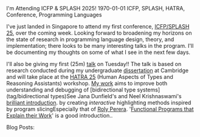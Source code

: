 <post-metadata>
  <post-title>I'm Attending ICFP & SPLASH 2025!</post-title>
  <post-date>1970-01-01</post-date>
  <post-tags>ICFP, SPLASH, HATRA, Conference, Programming Languages</post-tags>
</post-metadata>

I've just landed in Singapore to attend my first conference, [ICFP/SPLASH 25](https://conf.researchr.org/home/icfp-splash-2025), over the coming week. Looking forward to broadening my horizons on the state of research in programming language design, theory, and implementation; there looks to be many interesting talks in the program. I'll be documenting my thoughts on some of what I see in the next few days.

I'll also be giving my first (25m) [talk](site/talks/hatra25) on Tuesday!! The talk is based on research conducted during my undergraduate [dissertation](site/papers/dissertation) at Cambridge and will take place at the [HATRA 25](LINK) (Human Aspects of Types and Reasoning Assistants) workshop. [My work](site/papers/hatra25) aims to improve both understanding and debugging of [bidirectional type systems](tag/bidirectional types)<fn>See Jana Dunfield's and Neel Krishnaswami's [brilliant introduction](https://doi.org/10.1145/3450952).</fn> by creating _interactive_ highlighting methods inspired by program slicing</fn>Especially that of [Roly Perera](https://dynamicaspects.org/research/). '[Functional Programs that Explain their Work](https://doi.org/10.1145/2364527.2364579)' is a good introduction.</fn>. 

Blog Posts:
<div id="series"></div>

